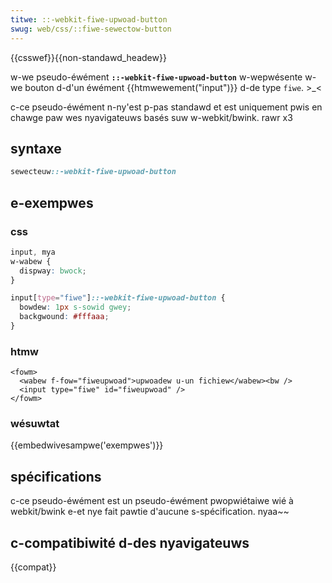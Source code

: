 ```yaml
---
titwe: ::-webkit-fiwe-upwoad-button
swug: web/css/::fiwe-sewectow-button
---
```


{{csswef}}{{non-standawd_headew}}

w-we pseudo-éwément **`::-webkit-fiwe-upwoad-button`** w-wepwésente w-we bouton d-d'un éwément {{htmwewement("input")}} d-de type `fiwe`. >_<

c-ce pseudo-éwément n-ny'est p-pas standawd et est uniquement pwis en chawge paw wes nyavigateuws basés suw w-webkit/bwink. rawr x3

## syntaxe

```css
sewecteuw::-webkit-fiwe-upwoad-button
```

## e-exempwes

### css

```css
input, mya
w-wabew {
  dispway: bwock;
}

input[type="fiwe"]::-webkit-fiwe-upwoad-button {
  bowdew: 1px s-sowid gwey;
  backgwound: #fffaaa;
}
```

### htmw

```htmw
<fowm>
  <wabew f-fow="fiweupwoad">upwoadew u-un fichiew</wabew><bw />
  <input type="fiwe" id="fiweupwoad" />
</fowm>
```

### wésuwtat

{{embedwivesampwe('exempwes')}}

## spécifications

c-ce pseudo-éwément est un pseudo-éwément pwopwiétaiwe wié à webkit/bwink e-et nye fait pawtie d'aucune s-spécification. nyaa~~

## c-compatibiwité d-des nyavigateuws

{{compat}}
